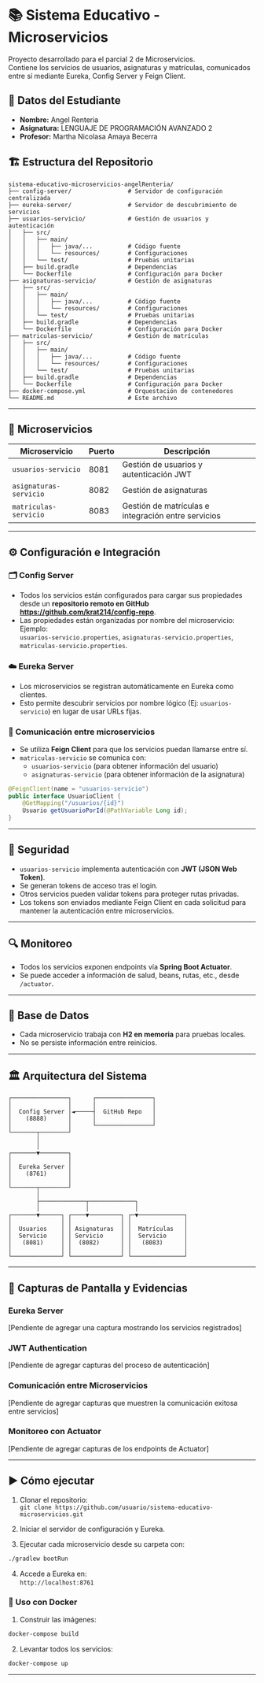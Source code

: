 # 📚 Sistema Educativo - Microservicios

Proyecto desarrollado para el parcial 2 de Microservicios.  
Contiene los servicios de usuarios, asignaturas y matrículas, comunicados entre sí mediante Eureka, Config Server y Feign Client.

## 👤 Datos del Estudiante

- **Nombre:** Angel Renteria
- **Asignatura:** LENGUAJE DE PROGRAMACIÓN AVANZADO 2
- **Profesor:** Martha Nicolasa Amaya Becerra

## 🏗️ Estructura del Repositorio

```
sistema-educativo-microservicios-angelRenteria/
├── config-server/                # Servidor de configuración centralizada
├── eureka-server/                # Servidor de descubrimiento de servicios
├── usuarios-servicio/            # Gestión de usuarios y autenticación
│   ├── src/
│   │   ├── main/
│   │   │   ├── java/...          # Código fuente
│   │   │   └── resources/        # Configuraciones
│   │   └── test/                 # Pruebas unitarias
│   ├── build.gradle              # Dependencias
│   └── Dockerfile                # Configuración para Docker
├── asignaturas-servicio/         # Gestión de asignaturas
│   ├── src/
│   │   ├── main/
│   │   │   ├── java/...          # Código fuente
│   │   │   └── resources/        # Configuraciones
│   │   └── test/                 # Pruebas unitarias
│   ├── build.gradle              # Dependencias
│   └── Dockerfile                # Configuración para Docker
├── matriculas-servicio/          # Gestión de matrículas
│   ├── src/
│   │   ├── main/
│   │   │   ├── java/...          # Código fuente
│   │   │   └── resources/        # Configuraciones
│   │   └── test/                 # Pruebas unitarias
│   ├── build.gradle              # Dependencias
│   └── Dockerfile                # Configuración para Docker
├── docker-compose.yml            # Orquestación de contenedores
└── README.md                     # Este archivo
```

---

## 🧱 Microservicios

| Microservicio         | Puerto | Descripción                                     |
|-----------------------|--------|-------------------------------------------------|
| `usuarios-servicio`   | 8081   | Gestión de usuarios y autenticación JWT         |
| `asignaturas-servicio`| 8082   | Gestión de asignaturas                          |
| `matriculas-servicio` | 8083   | Gestión de matrículas e integración entre servicios |

---

## ⚙️ Configuración e Integración

### 🗂️ Config Server

- Todos los servicios están configurados para cargar sus propiedades desde un **repositorio remoto en GitHub https://github.com/krat214/config-repo**.
- Las propiedades están organizadas por nombre del microservicio:  
  Ejemplo:  
  `usuarios-servicio.properties`, `asignaturas-servicio.properties`, `matriculas-servicio.properties`.

### ☁️ Eureka Server

- Los microservicios se registran automáticamente en Eureka como clientes.
- Esto permite descubrir servicios por nombre lógico (Ej: `usuarios-servicio`) en lugar de usar URLs fijas.

### 🔁 Comunicación entre microservicios

- Se utiliza **Feign Client** para que los servicios puedan llamarse entre sí.
- `matriculas-servicio` se comunica con:
  - `usuarios-servicio` (para obtener información del usuario)
  - `asignaturas-servicio` (para obtener información de la asignatura)

```java
@FeignClient(name = "usuarios-servicio")
public interface UsuarioClient {
    @GetMapping("/usuarios/{id}")
    Usuario getUsuarioPorId(@PathVariable Long id);
}
```

---

## 🔐 Seguridad

- `usuarios-servicio` implementa autenticación con **JWT (JSON Web Token)**.
- Se generan tokens de acceso tras el login.
- Otros servicios pueden validar tokens para proteger rutas privadas.
- Los tokens son enviados mediante Feign Client en cada solicitud para mantener la autenticación entre microservicios.

---

## 🔍 Monitoreo

- Todos los servicios exponen endpoints vía **Spring Boot Actuator**.
- Se puede acceder a información de salud, beans, rutas, etc., desde `/actuator`.

---

## 🧪 Base de Datos

- Cada microservicio trabaja con **H2 en memoria** para pruebas locales.
- No se persiste información entre reinicios.

---

## 🏛️ Arquitectura del Sistema

```
┌────────────────┐      ┌────────────────┐
│                │      │                │
│  Config Server │◄─────┤  GitHub Repo   │
│    (8888)      │      │                │
│                │      └────────────────┘
└───────┬────────┘
        │
        │
┌───────▼────────┐
│                │
│  Eureka Server │
│    (8761)      │
│                │
└───────┬────────┘
        │
        ├─────────────┬─────────────┐
        │             │             │
┌───────▼──────┐ ┌────▼─────────┐ ┌─▼─────────────┐
│              │ │              │ │               │
│  Usuarios    │ │ Asignaturas  │ │  Matrículas   │
│  Servicio    │ │ Servicio     │ │  Servicio     │
│   (8081)     │ │  (8082)      │ │   (8083)      │
│              │ │              │ │               │
└──────────────┘ └──────────────┘ └───────────────┘
```

---

## 📸 Capturas de Pantalla y Evidencias

### Eureka Server
[Pendiente de agregar una captura mostrando los servicios registrados]

### JWT Authentication
[Pendiente de agregar capturas del proceso de autenticación]

### Comunicación entre Microservicios
[Pendiente de agregar capturas que muestren la comunicación exitosa entre servicios]

### Monitoreo con Actuator
[Pendiente de agregar capturas de los endpoints de Actuator]

---

## ▶️ Cómo ejecutar

1. Clonar el repositorio:  
   `git clone https://github.com/usuario/sistema-educativo-microservicios.git`

2. Iniciar el servidor de configuración y Eureka.

3. Ejecutar cada microservicio desde su carpeta con:

```bash
./gradlew bootRun
```

4. Accede a Eureka en:  
   `http://localhost:8761`

### 🐳 Uso con Docker

1. Construir las imágenes:
```bash
docker-compose build
```

2. Levantar todos los servicios:
```bash
docker-compose up
```

---